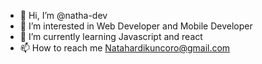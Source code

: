 - 👋 Hi, I’m @natha-dev
- 👀 I’m interested in Web Developer and Mobile Developer
- 🌱 I’m currently learning Javascript and react
- 📫 How to reach me Natahardikuncoro@gmail.com

<!---
natha-dev/natha-dev is a ✨ special ✨ repository because its `README.md` (this file) appears on your GitHub profile.
You can click the Preview link to take a look at your changes.
--->
